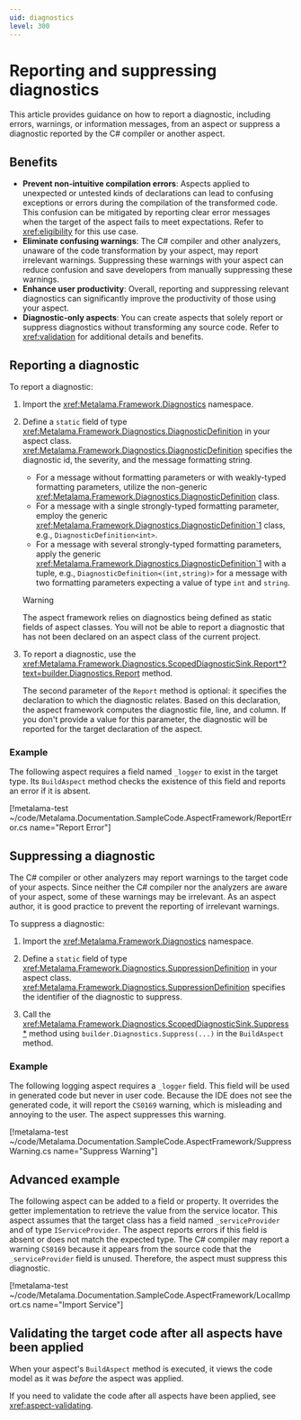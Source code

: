 ```yaml
---
uid: diagnostics
level: 300
---
```


# Reporting and suppressing diagnostics

This article provides guidance on how to report a diagnostic, including errors, warnings, or information messages, from an aspect or suppress a diagnostic reported by the C# compiler or another aspect.

## Benefits

* **Prevent non-intuitive compilation errors**: Aspects applied to unexpected or untested kinds of declarations can lead to confusing exceptions or errors during the compilation of the transformed code. This confusion can be mitigated by reporting clear error messages when the target of the aspect fails to meet expectations. Refer to <xref:eligibility> for this use case.
* **Eliminate confusing warnings**: The C# compiler and other analyzers, unaware of the code transformation by your aspect, may report irrelevant warnings. Suppressing these warnings with your aspect can reduce confusion and save developers from manually suppressing these warnings.
* **Enhance user productivity**: Overall, reporting and suppressing relevant diagnostics can significantly improve the productivity of those using your aspect.
* **Diagnostic-only aspects**: You can create aspects that solely report or suppress diagnostics without transforming any source code. Refer to <xref:validation> for additional details and benefits.

## Reporting a diagnostic

To report a diagnostic:

1. Import the <xref:Metalama.Framework.Diagnostics> namespace.

2. Define a `static` field of type <xref:Metalama.Framework.Diagnostics.DiagnosticDefinition> in your aspect class. <xref:Metalama.Framework.Diagnostics.DiagnosticDefinition> specifies the diagnostic id, the severity, and the message formatting string.

    * For a message without formatting parameters or with weakly-typed formatting parameters, utilize the non-generic <xref:Metalama.Framework.Diagnostics.DiagnosticDefinition> class.
    * For a message with a single strongly-typed formatting parameter, employ the generic <xref:Metalama.Framework.Diagnostics.DiagnosticDefinition`1> class, e.g., `DiagnosticDefinition<int>`.
    * For a message with several strongly-typed formatting parameters, apply the generic <xref:Metalama.Framework.Diagnostics.DiagnosticDefinition`1> with a tuple, e.g., `DiagnosticDefinition<(int,string)>` for a message with two formatting parameters expecting a value of type `int` and `string`.

    > [!WARNING]
    > The aspect framework relies on diagnostics being defined as static fields of aspect classes. You will not be able to report a diagnostic that has not been declared on an aspect class of the current project.

3. To report a diagnostic, use the <xref:Metalama.Framework.Diagnostics.ScopedDiagnosticSink.Report*?text=builder.Diagnostics.Report> method.

    The second parameter of the `Report` method is optional: it specifies the declaration to which the diagnostic relates. Based on this declaration, the aspect framework computes the diagnostic file, line, and column. If you don't provide a value for this parameter, the diagnostic will be reported for the target declaration of the aspect.

### Example

The following aspect requires a field named `_logger` to exist in the target type. Its `BuildAspect` method checks the existence of this field and reports an error if it is absent.

[!metalama-test ~/code/Metalama.Documentation.SampleCode.AspectFramework/ReportError.cs name="Report Error"]

## Suppressing a diagnostic

The C# compiler or other analyzers may report warnings to the target code of your aspects. Since neither the C# compiler nor the analyzers are aware of your aspect, some of these warnings may be irrelevant. As an aspect author, it is good practice to prevent the reporting of irrelevant warnings.

To suppress a diagnostic:

1. Import the <xref:Metalama.Framework.Diagnostics> namespace.

2. Define a `static` field of type <xref:Metalama.Framework.Diagnostics.SuppressionDefinition> in your aspect class. <xref:Metalama.Framework.Diagnostics.SuppressionDefinition> specifies the identifier of the diagnostic to suppress.

3. Call the <xref:Metalama.Framework.Diagnostics.ScopedDiagnosticSink.Suppress*> method using `builder.Diagnostics.Suppress(...)` in the `BuildAspect` method.

### Example

The following logging aspect requires a `_logger` field. This field will be used in generated code but never in user code. Because the IDE does not see the generated code, it will report the `CS0169` warning, which is misleading and annoying to the user. The aspect suppresses this warning.

[!metalama-test ~/code/Metalama.Documentation.SampleCode.AspectFramework/SuppressWarning.cs name="Suppress Warning"]

## Advanced example

The following aspect can be added to a field or property. It overrides the getter implementation to retrieve the value from the service locator. This aspect assumes that the target class has a field named `_serviceProvider` and of type `IServiceProvider`. The aspect reports errors if this field is absent or does not match the expected type. The C# compiler may report a warning `CS0169` because it appears from the source code that the `_serviceProvider` field is unused. Therefore, the aspect must suppress this diagnostic.

[!metalama-test ~/code/Metalama.Documentation.SampleCode.AspectFramework/LocalImport.cs name="Import Service"]

## Validating the target code after all aspects have been applied

When your aspect's `BuildAspect` method is executed, it views the code model as it was _before_ the aspect was applied.

If you need to validate the code after all aspects have been applied, see <xref:aspect-validating>.



